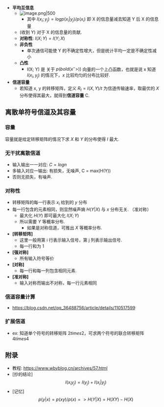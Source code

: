 - **平均互信息**
    - ![image.png|500](https://how-to-1258460161.cos.ap-shanghai.myqcloud.com/how-to/20241129102210.webp)
        - 其中 $I(x_i; y_j) = log p(x_i|y_j) / p(x_i)$ 即 X 的信息量减去知道 Y 后 X 的信息量
    - (收到 Y) 对于 X 的信息量的贡献.
    - **对称性**: $I(X; Y) = I(Y; X)$
    - **非负性**
        - 单次通信可能使 Y 的不确定性增大，但是统计平均一定是不确定性减小
    - **凸性**
        - I(X; Y) 是 关于 $p(bold(x^->))$ 向量的一个上凸函数，也就是说 x 知道 $I(x_i, y_j)$ 的情况下，$x$ 比较均匀的分布比较好.
- **信道容量**
    - 若知道 x, y 的转移矩阵，定义 $R_t = I(X, Y) / t$ 为信道传输速率，取最优的 $X$ 分布使得其最大，就得到**信道容量** C.

## 离散单符号信道及其容量

### 容量

容量就是给定转移矩阵的情况下求 $X$ 和 $Y$ 的分布使得 $I$ 最大.

### 无干扰离散信道

- 输入输出一一对应: $C = log n$
- 多输入对应一输出: 有损失，无噪声, C = max(H(Y))
- 否则无损失，有噪声.

### 对称性

- 转移矩阵的每一行表示 $x_i$ 给到的 $y$ 分布
- 每一行包含的元素相同，则显然噪声熵 $H(Y|X)$ 与 $x$ 分布无关. （准对称）
    - 最大化 $H(Y)$ 即可最大化 $I(X; Y)$
    - 所以需要  $Y$ 等概率分布. 
        - 如果是对称信道，可推出 $X$ 等概率分布.
- **[转移矩阵]**
    - 这里一般用第 i 行表示输入信号，第 j 列表示输出信号.
    - 每一行和为  1
- **[强对称]**
    - 所有输入符号等价
- **[对称]**
    - 每一行和每一列包含相同元素.
- **[准对称]**
    - 输入对称而输出不对称，每一行元素相同

### 信道容量计算

 - https://blog.csdn.net/qq_36488756/article/details/110517599

### 扩展信道

- ex: 知道单个符号的转移矩阵 $2 times 2$，可求两个符号的联合转移矩阵 $4 times 4$

## 附录

- 教程: https://www.wbyblog.cn/archives/57.html
- [抄的结论] $$I(x_i y_j) = I(y_j) + I(x_i | y_j)$$
- [记忆] $$p(y|x) = p(x y) / p(x) => H(Y|X) = H(X Y) - H(X)$$

